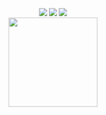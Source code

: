 <div align="center">
  <a href="(https://www.linkedin.com/in/camille-oliveira-2b3b052ab/)" target="_blank"><img src="https://img.shields.io/badge/LinkedIn-0077B5?style=for-the-badge&logo=linkedin&logoColor=white" target="_blank"></a>
  <a href="mailto:cmille2004@gmail.com"><img src="https://img.shields.io/badge/Gmail-D14836?style=for-the-badge&logo=gmail&logoColor=white" target="_blank"></a>
  <a href="https://www.instagram.com/camis.silva0?utm_source=ig_web_button_share_sheet&igsh=ZDNlZDc0MzIxNw==" target="_blank"><img src="https://img.shields.io/badge/Instagram-E4405F?style=for-the-badge&logo=instagram&logoColor=white" target="_blank"></a>
</div>

<div align="center">
  <a href="https://github.com/SEU-NOME-DE-USUARIO">
  <img height="180em" src="https://github-readme-stats.vercel.app/api?username=CamillejSOn&show_icons=true&theme=dracula&include_all_commits=true&count_private=true"/>
</div>
